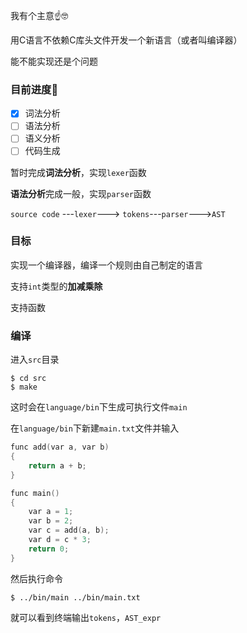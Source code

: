 我有个主意☝️🤓

用C语言不依赖C库头文件开发一个新语言（或者叫编译器）

能不能实现还是个问题



### 目前进度🥴

- [x] 词法分析
- [ ] 语法分析
- [ ] 语义分析
- [ ] 代码生成

暂时完成**词法分析**，实现`lexer`函数

**语法分析**完成一般，实现`parser`函数

`source code` ---`lexer`---> `tokens`---`parser`--->`AST`



### 目标

实现一个编译器，编译一个规则由自己制定的语言

支持`int`类型的**加减乘除**

支持函数



### 编译

进入`src`目录

```shell
$ cd src
$ make
```

这时会在`language/bin`下生成可执行文件`main`

在`language/bin`下新建`main.txt`文件并输入

```c
func add(var a, var b)
{
    return a + b;
}

func main()
{
    var a = 1;
    var b = 2;
    var c = add(a, b);
    var d = c * 3;
    return 0;
}

```

然后执行命令

```shell
$ ../bin/main ../bin/main.txt
```

就可以看到终端输出`tokens`，`AST_expr`